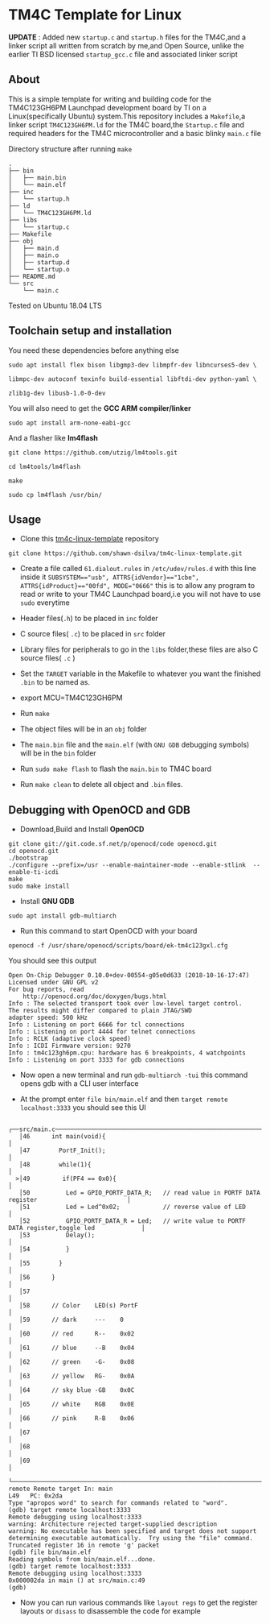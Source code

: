 ﻿
  
  

# TM4C Template for Linux

**UPDATE** : Added new `startup.c` and `startup.h` files for the TM4C,and a linker script all written from scratch by me,and Open Source,
unlike the earlier TI BSD licensed `startup_gcc.c` file and associated linker script
  

## About

This is a simple template for writing and building code for the TM4C123GH6PM Launchpad development board by TI on a Linux(specifically Ubuntu) system.This repository includes a `Makefile`,a linker script `TM4C123GH6PM.ld` for the TM4C board,the `Startup.c` file and required headers for the TM4C microcontroller and a basic blinky `main.c` file

  

Directory structure after running `make`
```
.
├── bin
│   ├── main.bin
│   └── main.elf
├── inc
│   └── startup.h
├── ld
│   └── TM4C123GH6PM.ld
├── libs
│   └── startup.c
├── Makefile
├── obj
│   ├── main.d
│   ├── main.o
│   ├── startup.d
│   └── startup.o
├── README.md
└── src
    └── main.c
```
Tested on Ubuntu 18.04 LTS

  

## Toolchain setup and installation

  

You need these dependencies before anything else

  
```
sudo apt install flex bison libgmp3-dev libmpfr-dev libncurses5-dev \

libmpc-dev autoconf texinfo build-essential libftdi-dev python-yaml \

zlib1g-dev libusb-1.0-0-dev
```
  
  

You will also need to get the **GCC ARM compiler/linker**

  

```sudo apt install arm-none-eabi-gcc```

And a flasher like **lm4flash**

  
```
git clone https://github.com/utzig/lm4tools.git

cd lm4tools/lm4flash

make

sudo cp lm4flash /usr/bin/
```
  

## Usage

  

- Clone this [tm4c-linux-template](https://github.com/shawn-dsilva/tm4c-linux-template) repository

```git clone https://github.com/shawn-dsilva/tm4c-linux-template.git```

- Create a file called `61.dialout.rules` in `/etc/udev/rules.d` with this line inside it `SUBSYSTEM=="usb", ATTRS{idVendor}=="1cbe", ATTRS{idProduct}=="00fd", MODE="0666"`
this is to allow any program to read or write to your TM4C Launchpad board,i.e you will not have to use `sudo` everytime

- Header files(`.h`) to be placed in `inc` folder
- C source files( `.c`) to be placed in `src` folder
- Library files for peripherals to go in the `libs` folder,these files are also C source files( `.c` )

- Set the `TARGET` variable in the Makefile to whatever you want the
finished `.bin` to be named as.
- export MCU=TM4C123GH6PM
  
- Run `make`

- The object files will be in an `obj` folder

- The `main.bin` file and the `main.elf` (with `GNU GDB` debugging symbols) will be in the `bin` folder

- Run `sudo make flash` to flash the `main.bin` to TM4C board

- Run `make clean` to delete all object and `.bin` files.

  
  

## Debugging with OpenOCD and GDB

- Download,Build and Install **OpenOCD**
```
git clone git://git.code.sf.net/p/openocd/code openocd.git
cd openocd.git
./bootstrap
./configure --prefix=/usr --enable-maintainer-mode --enable-stlink  --enable-ti-icdi
make
sudo make install
 ```

- Install **GNU GDB** 

```sudo apt install gdb-multiarch```

- Run this command to start OpenOCD with your board
```
openocd -f /usr/share/openocd/scripts/board/ek-tm4c123gxl.cfg 
```

You should see this output
```
Open On-Chip Debugger 0.10.0+dev-00554-g05e0d633 (2018-10-16-17:47)
Licensed under GNU GPL v2
For bug reports, read
	http://openocd.org/doc/doxygen/bugs.html
Info : The selected transport took over low-level target control. 
The results might differ compared to plain JTAG/SWD
adapter speed: 500 kHz
Info : Listening on port 6666 for tcl connections
Info : Listening on port 4444 for telnet connections
Info : RCLK (adaptive clock speed)
Info : ICDI Firmware version: 9270
Info : tm4c123gh6pm.cpu: hardware has 6 breakpoints, 4 watchpoints
Info : Listening on port 3333 for gdb connections
```

- Now open a new terminal and run ```gdb-multiarch -tui``` this command opens gdb with a CLI user interface

- At the prompt enter  `file bin/main.elf`
and then `target remote localhost:3333`
you should see this UI

```
 ┌──src/main.c────────────────────────────────────────────────────────────────────────────────────────┐
   │46      int main(void){                                                                             │
   │47        PortF_Init();                                                                             │
   │48        while(1){                                                                                 │
  >│49         if(PF4 == 0x0){                                                                          │
   │50          Led = GPIO_PORTF_DATA_R;   // read value in PORTF DATA register                         │
   │51          Led = Led^0x02;            // reverse value of LED                                      │
   │52          GPIO_PORTF_DATA_R = Led;   // write value to PORTF DATA register,toggle led             │
   │53          Delay();                                                                                │
   │54          }                                                                                       │
   │55        }                                                                                         │
   │56      }                                                                                           │
   │57                                                                                                  │
   │58      // Color    LED(s) PortF                                                                    │
   │59      // dark     ---    0                                                                        │
   │60      // red      R--    0x02                                                                     │
   │61      // blue     --B    0x04                                                                     │
   │62      // green    -G-    0x08                                                                     │
   │63      // yellow   RG-    0x0A                                                                     │
   │64      // sky blue -GB    0x0C                                                                     │
   │65      // white    RGB    0x0E                                                                     │
   │66      // pink     R-B    0x06                                                                     │
   │67                                                                                                  │
   │68                                                                                                  │
   │69                                                                                                  │
   └────────────────────────────────────────────────────────────────────────────────────────────────────┘
remote Remote target In: main                                                            L49   PC: 0x2da 
Type "apropos word" to search for commands related to "word".
(gdb) target remote localhost:3333
Remote debugging using localhost:3333
warning: Architecture rejected target-supplied description
warning: No executable has been specified and target does not support
determining executable automatically.  Try using the "file" command.
Truncated register 16 in remote 'g' packet
(gdb) file bin/main.elf
Reading symbols from bin/main.elf...done.
(gdb) target remote localhost:3333
Remote debugging using localhost:3333
0x000002da in main () at src/main.c:49
(gdb) 
```

- Now you can run various commands like `layout regs` to get the register layouts or `disass` to disassemble the code for example
